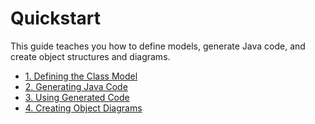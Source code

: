 # Quickstart

This guide teaches you how to define models, generate Java code, and create object structures and diagrams.

* [1. Defining the Class Model](1-defining-class-model.md)
* [2. Generating Java Code](2-generating-java-code.md)
* [3. Using Generated Code](3-using-generated-code.md)
* [4. Creating Object Diagrams](4-creating-object-diagrams.md)
